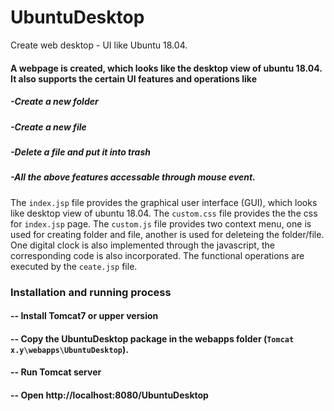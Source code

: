 # UbuntuDesktop
Create web desktop - UI like Ubuntu 18.04.

#### A webpage is created, which looks like the desktop view of ubuntu 18.04. It also supports the certain UI features and operations like 
  ##### -Create a new folder
  ##### -Create a new file
  ##### -Delete a file and put it into trash
  ##### -All the above features accessable through mouse event.
  
  The `index.jsp` file provides the graphical user interface (GUI), which looks like desktop view of ubuntu 18.04. 
  The `custom.css` file provides the the css for `index.jsp` page.
  The `custom.js` file provides two context menu, one is used for creating folder and file, another is used for deleteing the folder/file. One digital clock is also implemented through the javascript, the corresponding code is also incorporated.
  The functional operations are executed by the `ceate.jsp` file.
  
  ### Installation and running process
   #### -- Install Tomcat7 or upper version
   #### -- Copy the UbuntuDesktop package in the webapps folder (`Tomcat x.y\webapps\UbuntuDesktop`).
   #### -- Run Tomcat server
   #### -- Open http://localhost:8080/UbuntuDesktop
